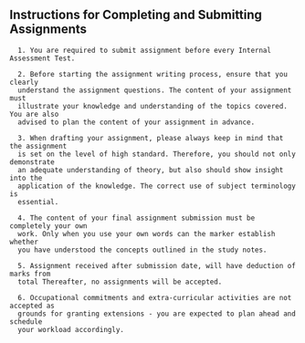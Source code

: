 ## Instructions for Completing and Submitting Assignments
      1. You are required to submit assignment before every Internal Assessment Test.
     
      2. Before starting the assignment writing process, ensure that you clearly
      understand the assignment questions. The content of your assignment must
      illustrate your knowledge and understanding of the topics covered. You are also
      advised to plan the content of your assignment in advance.
    
      3. When drafting your assignment, please always keep in mind that the assignment
      is set on the level of high standard. Therefore, you should not only demonstrate
      an adequate understanding of theory, but also should show insight into the
      application of the knowledge. The correct use of subject terminology is
      essential.
   
      4. The content of your final assignment submission must be completely your own
      work. Only when you use your own words can the marker establish whether
      you have understood the concepts outlined in the study notes.
    
      5. Assignment received after submission date, will have deduction of marks from
      total Thereafter, no assignments will be accepted.
    
      6. Occupational commitments and extra-curricular activities are not accepted as
      grounds for granting extensions - you are expected to plan ahead and schedule
      your workload accordingly.

